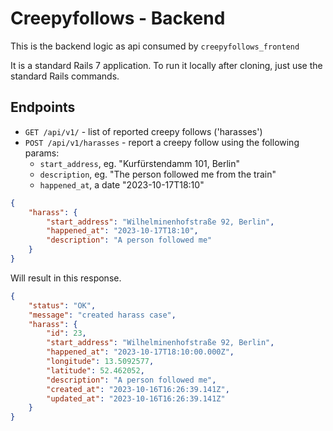 # Creepyfollows - Backend

This is the backend logic as api consumed by `creepyfollows_frontend`

It is a standard Rails 7 application.
To run it locally after cloning, just use the standard Rails commands.

## Endpoints

- `GET /api/v1/` - list of reported creepy follows ('harasses')
- `POST /api/v1/harasses` - report a creepy follow using the following params:
    - `start_address`, eg. "Kurfürstendamm 101, Berlin"
    - `description`, eg. "The person followed me from the train"
    - `happened_at`, a date "2023-10-17T18:10"

```json
{
    "harass": {
        "start_address": "Wilhelminenhofstraße 92, Berlin",
        "happened_at": "2023-10-17T18:10",
        "description": "A person followed me"
    }
}
```
Will result in this response.

```json
{
    "status": "OK",
    "message": "created harass case",
    "harass": {
        "id": 23,
        "start_address": "Wilhelminenhofstraße 92, Berlin",
        "happened_at": "2023-10-17T18:10:00.000Z",
        "longitude": 13.5092577,
        "latitude": 52.462052,
        "description": "A person followed me",
        "created_at": "2023-10-16T16:26:39.141Z",
        "updated_at": "2023-10-16T16:26:39.141Z"
    }
}

```